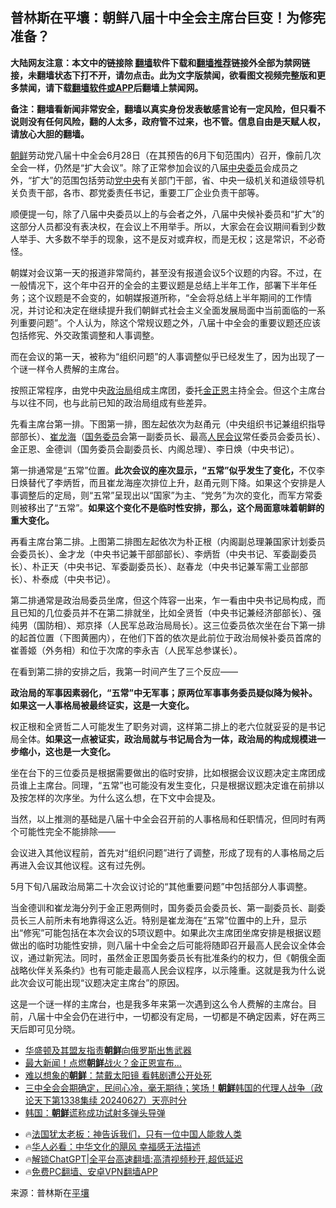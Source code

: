  <!-- 面包屑导航 --> <h2>普林斯在平壤：朝鲜八届十中全会主席台巨变！为修宪准备？</h2> <p class="notice"><b>大陆网友注意：本文中的链接除 <a href="https://github.com/bannedbook/fanqiang" >翻墙</a>软件下载和<a href="https://github.com/killgcd/justmysocks/blob/master/README.md">翻墙推荐</a>链接外全部为禁网链接，未翻墙状态下打不开，请勿点击。此为文字版禁闻，欲看图文视频完整版和更多禁闻，请下载<a href="https://github.com/bannedbook/fanqiang">翻墙软件或APP</a>后翻墙上禁闻网。</p><p>备注：翻墙看新闻非常安全，翻墙以真实身份发表敏感言论有一定风险，但只看不说则没有任何风险，翻的人太多，政府管不过来，也不管。信息自由是天赋人权，请放心大胆的翻墙。</b></p>  <div class="entry"> <p><a href="https://www.bannedbook.org/bnews/tag/%e6%9c%9d%e9%b2%9c/" class="st_tag internal_tag" rel="tag" title="标签 朝鲜 下的日志">朝鲜</a>劳动党八届十中全会6月28日（在其预告的6月下旬范围内）召开，像前几次全会一样，仍然是“扩大会议”。除了正常参加会议的八届<a href="https://www.bannedbook.org/bnews/tag/%e4%b8%ad%e5%a4%ae%e5%a7%94%e5%91%98/" class="st_tag internal_tag" rel="tag" title="标签 中央委员 下的日志">中央委员</a>会成员之外，“扩大”的范围包括劳动<a href="https://www.bannedbook.org/bnews/tag/%E5%85%9A%E4%B8%AD%E5%A4%AE/" class="st_tag internal_tag" rel="tag" title="标签 党中央 下的日志">党中央</a>有关部门干部，省、中央一级机关和道级领导机关负责干部，各市、郡党委责任书记，重要工厂企业负责干部等。</p> <p>顺便提一句，除了八届中央委员以上的与会者之外，八届中央候补委员和“扩大”的这部分人员都没有表决权，在会议上不用举手。所以，大家会在会议期间看到少数人举手、大多数不举手的现象，这不是反对或弃权，而是无权；这是常识，不必奇怪。</p> <p>朝媒对会议第一天的报道非常简约，甚至没有报道会议5个议题的内容。不过，在一般情况下，这个年中召开的全会的主要议题是总结上半年工作，部署下半年任务；这个议题是不会变的，如朝媒报道所称，“全会将总结上半年期间的工作情况，并讨论和决定在继续提升我们朝鲜式社会主义全面发展局面中当前面临的一系列重要问题”。个人认为，除这个常规议题之外，八届十中全会的重要议题还应该包括修宪、外交政策调整和人事调整。</p> <p>而在会议的第一天，被称为“组织问题”的人事调整似乎已经发生了，因为出现了一个谜一样令人费解的主席台。</p>  <p>按照正常程序，由党中央<a href="https://www.bannedbook.org/bnews/tag/%e6%94%bf%e6%b2%bb%e5%b1%80/" class="st_tag internal_tag" rel="tag" title="标签 政治局 下的日志">政治局</a>组成主席团，委托<a href="https://www.bannedbook.org/bnews/tag/%e9%87%91%e6%ad%a3%e6%81%a9/" class="st_tag internal_tag" rel="tag" title="标签 金正恩 下的日志">金正恩</a>主持全会。但这个主席台与以往不同，也与此前已知的政治局组成有些差异。</p> <p>先看主席台第一排。下图第一排，图左起依次为赵甬元（中央组织书记兼组织指导部部长）、<a href="https://www.bannedbook.org/bnews/tag/%e5%b4%94%e9%be%99%e6%b5%b7/" class="st_tag internal_tag" rel="tag" title="标签 崔龙海 下的日志">崔龙海</a>（<a href="https://www.bannedbook.org/bnews/tag/%e5%9b%bd%e5%8a%a1%e5%a7%94%e5%91%98/" class="st_tag internal_tag" rel="tag" title="标签 国务委员 下的日志">国务委员</a>会第一副委员长、最高<a href="https://www.bannedbook.org/bnews/tag/%E4%BA%BA%E6%B0%91%E4%BC%9A%E8%AE%AE/" class="st_tag internal_tag" rel="tag" title="标签 人民会议 下的日志">人民会议</a>常任委员会委员长）、金正恩、金德训（国务委员会副委员长、内阁总理）、李日焕（中央书记）。</p> <p>第一排通常是“五常”位置。<strong>此次会议的座次显示，“五常”似乎发生了变化，</strong>不仅李日焕替代了李炳哲，而且崔龙海座次排位上升，赵甬元则下降。如果这个安排是人事调整后的定局，则“五常”呈现出以“国家”为主、“党务”为次的变化，而军方常委则被移出了“五常”。<strong>如果这个变化不是临时性安排，那么，这个局面意味着朝鲜的重大变化。</strong></p> <p>再看主席台第二排。上图第二排图左起依次为朴正根（内阁副总理兼国家计划委员会委员长）、金才龙（中央书记兼干部部部长）、李炳哲（中央书记、军委副委员长）、朴正天（中央书记、军委副委员长）、赵春龙（中央书记兼军需工业部部长）、朴泰成（中央书记）。</p>  <p>第二排通常是政治局委员坐席，但这个阵容一出来，乍一看由中央书记局构成，而且已知的几位委员并不在第二排就坐，比如全贤哲（中央书记兼经济部部长）、强纯男（国防相）、郑京择（人民军总政治局局长）。这三位委员依次坐在台下第一排的起首位置（下图黄圈内），在他们下首的依次是此前位于政治局候补委员首席的崔善姬（外务相）和位于次席的李永吉（人民军总参谋长）。</p> <p>在看到第二排的安排之后，我第一时间产生了三个反应——</p> <p><strong>政治局的军事因素弱化，“五常”中无军事；原两位军事事务委员疑似降为候补。如果这一人事格局被最终证实，这是一大变化。</strong></p> <p>权正根和全贤哲二人可能发生了职务对调，这样第二排上的老六位就妥妥的是书记局全体。<strong>如果这一点被证实，政治局就与书记局合为一体，政治局的构成规模进一步缩小，这也是一大变化。</strong></p>  <p>坐在台下的三位委员是根据需要做出的临时安排，比如根据会议议题决定主席团成员谁上主席台。同理，“五常”也可能没有发生变化，只是根据议题决定谁在前排以及按怎样的次序坐。为什么这么想，在下文中会提及。</p> <p>当然，以上推测的基础是八届十中全会召开前的人事格局和任职情况，但同时有两个可能性完全不能排除——</p> <p>会议进入其他议程前，首先对“组织问题”进行了调整，形成了现有的人事格局之后再进入会议其他议程。这有过先例。</p> <p>5月下旬八届政治局第二十次会议讨论的“其他重要问题”中包括部分人事调整。</p>  <p>当金德训和崔龙海分列于金正恩两侧时，国务委员会委员长、第一副委员长、副委员长三人前所未有地靠得这么近。特别是崔龙海在“五常”位置中的上升，显示出“修宪”可能包括在本次会议的5项议题中。如果此次主席团坐席安排是根据议题做出的临时功能性安排，则八届十中全会之后可能将随即召开最高人民会议全体会议，通过新宪法。同时，虽然金正恩国务委员长有批准条约的权力，但《朝俄全面战略伙伴关系条约》也有可能走最高人民会议程序，以示隆重。这就是我为什么说此次会议可能出现“议题决定主席台”的原因。</p> <p>这是一个谜一样的主席台，也是我多年来第一次遇到这么令人费解的主席台。目前，八届十中全会仍在进行中，一切都没有定局，一切都是不确定因素，好在两三天后即可见分晓。</p> <!--<div id="taboola-mid-1"></div>--><ul class='op-related-articles' title='相关阅读'> <li><a href='https://www.bannedbook.org/bnews/headline/20240629/2056214.html' target='_blank'>华盛顿及其盟友指责<b>朝鲜</b>向俄罗斯出售武器</a></li> <li><a href='https://www.bannedbook.org/bnews/topimagenews/20240628/2055693.html' target='_blank'>最大新闻！点燃<b>朝鲜</b>战火？金正恩宣布…</a></li> <li><a href='https://www.bannedbook.org/bnews/cnnews/20240628/2055666.html' target='_blank'>难以想象的<b>朝鲜</b>：禁戴太阳镜 看韩剧遭公开处死</a></li> <li><a href='https://www.bannedbook.org/bnews/sohnews/20240628/2055619.html' target='_blank'>三中全会会期确定，民间心冷，毫无期待；笑场！<b>朝鲜</b>韩国的代理人战争（政论天下第1338集续 20240627）天亮时分</a></li> <li><a href='https://www.bannedbook.org/bnews/bannedvideo/20240627/2055414.html' target='_blank'>韩国：<b>朝鲜</b>谎称成功试射多弹头导弹</a></li> </ul> <ul class="texttj"> <li>🔥<a href="https://www.bannedbook.org/bnews/ssgc/20230219/1850782.html" target="_blank">法国犹太老板：神告诉我们，只有一位中国人能救人类</a></li> <li>🔥<a href="https://www.bannedbook.org/bnews/comments/20220220/1694796.html" target="_blank">华人必看：中华文化的飓风 幸福感无法描述</a></li> <li>🔥<a href="https://github.com/bannedbook/fanqiang/wiki/V2ray%E6%9C%BA%E5%9C%BA" target="_blank">解锁ChatGPT|全平台高速翻墙:高清视频秒开,超低延迟</a></li> <li>🔥<a href="https://github.com/bannedbook/fanqiang/wiki/%E7%A6%81%E9%97%BB%E7%BD%91%E5%AE%89%E5%8D%93%E7%BF%BB%E5%A2%99%E6%96%B0%E9%97%BBAPP" target="_blank">免费PC翻墙、安卓VPN翻墙APP</a></li> </ul><p class="src-info">来源：普林斯在<a href="https://www.bannedbook.org/bnews/tag/%e5%b9%b3%e5%a3%a4/" class="st_tag internal_tag" rel="tag" title="标签 平壤 下的日志">平壤</a> </p><a name='sharetosocial'></a> <div style="margin-bottom:5px;padding-bottom:5px;clear:both"> <div id="archive-pix-1" class="banner-ads"> <!-- AuctionX Display platform tag START --> <div id="27602x728x90x621x_ADSLOT1" clicktrack="%%CLICK_URL_ESC%%"></div>  <!-- AuctionX Display platform tag END --> </div> <div id="archive-pix-2" class="banner-ads"> <!-- AuctionX Display platform tag START --> <div id="27556x300x250x621x_ADSLOT1" clicktrack="%%CLICK_URL_ESC%%" style="margin:0 auto;text-align:center"></div>  <!-- AuctionX Display platform tag END --> </div> </div>  <div id="archive-pix-1" class="banner-ads"> <!-- AuctionX Display platform tag START --> <div id="27603x728x90x621x_ADSLOT1" clicktrack="%%CLICK_URL_ESC%%"></div>  <!-- AuctionX Display platform tag END --> </div> </div><!--END ENTRY--> 